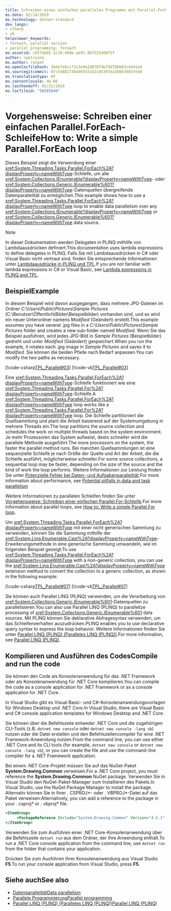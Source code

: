 ```yaml
---
title: Schreiben eines einfachen parallelen Programms mit Parallel.ForEach
ms.date: 02/14/2019
ms.technology: dotnet-standard
dev_langs:
- csharp
- vb
helpviewer_keywords:
- foreach, parallel version
- parallel programming, foreach
ms.assetid: cb5fab92-1c19-499e-ae91-8b7525dd875f
author: rpetrusha
ms.author: ronpet
ms.openlocfilehash: 3bde7ebcc73c5e9e2d87074b78d78bb63cd441ad
ms.sourcegitcommit: 07c4368273b446555cb2c85397ea266b39d5fe50
ms.translationtype: HT
ms.contentlocale: de-DE
ms.lasthandoff: 02/21/2019
ms.locfileid: "56583640"
---
```

# <a name="how-to-write-a-simple-parallelforeach-loop"></a><span data-ttu-id="f3717-102">Vorgehensweise: Schreiben einer einfachen Parallel.ForEach-Schleife</span><span class="sxs-lookup"><span data-stu-id="f3717-102">How to: Write a simple Parallel.ForEach loop</span></span>

<span data-ttu-id="f3717-103">Dieses Beispiel zeigt die Verwendung einer <xref:System.Threading.Tasks.Parallel.ForEach%2A?displayProperty=nameWithType>-Schleife, um alle <xref:System.Collections.IEnumerable?displayProperty=nameWithType>- oder <xref:System.Collections.Generic.IEnumerable%601?displayProperty=nameWithType>-Datenquellen übergreifende Datenparallelität zu ermöglichen.</span><span class="sxs-lookup"><span data-stu-id="f3717-103">This example shows how to use a <xref:System.Threading.Tasks.Parallel.ForEach%2A?displayProperty=nameWithType> loop to enable data parallelism over any <xref:System.Collections.IEnumerable?displayProperty=nameWithType> or <xref:System.Collections.Generic.IEnumerable%601?displayProperty=nameWithType> data source.</span></span>

> [!NOTE]
> <span data-ttu-id="f3717-104">In dieser Dokumentation werden Delegaten in PLINQ mithilfe von Lambdaausdrücken definiert.</span><span class="sxs-lookup"><span data-stu-id="f3717-104">This documentation uses lambda expressions to define delegates in PLINQ.</span></span> <span data-ttu-id="f3717-105">Falls Sie mit Lambdaausdrücken in C# oder Visual Basic nicht vertraut sind, finden Sie entsprechende Informationen unter [Lambdaausdrücke in PLINQ und TPL](../../../docs/standard/parallel-programming/lambda-expressions-in-plinq-and-tpl.md).</span><span class="sxs-lookup"><span data-stu-id="f3717-105">If you are not familiar with lambda expressions in C# or Visual Basic, see [Lambda expressions in PLINQ and TPL](../../../docs/standard/parallel-programming/lambda-expressions-in-plinq-and-tpl.md).</span></span>

## <a name="example"></a><span data-ttu-id="f3717-106">Beispiel</span><span class="sxs-lookup"><span data-stu-id="f3717-106">Example</span></span>

<span data-ttu-id="f3717-107">In diesem Beispiel wird davon ausgegangen, dass mehrere JPG-Dateien im Ordner *C:\Users\Public\Pictures\Sample Pictures* (C:\Benutzer\Öffentlich\Bilder\Beispielbilder) vorhanden sind, und es wird ein neuer Unterordner namens *Modified* (Geändert) erstellt.</span><span class="sxs-lookup"><span data-stu-id="f3717-107">This example assumes you have several .jpg files in a *C:\Users\Public\Pictures\Sample Pictures* folder and creates a new sub-folder named *Modified*.</span></span> <span data-ttu-id="f3717-108">Wenn Sie das Beispiel ausführen, wird jedes JPG-Bild in *Sample Pictures* (Beispielbilder) gedreht und unter *Modified* (Geändert) gespeichert.</span><span class="sxs-lookup"><span data-stu-id="f3717-108">When you run the example, it rotates each .jpg image in *Sample Pictures* and saves it to *Modified*.</span></span> <span data-ttu-id="f3717-109">Sie können die beiden Pfade nach Bedarf anpassen.</span><span class="sxs-lookup"><span data-stu-id="f3717-109">You can modify the two paths as necessary.</span></span>

[!code-csharp[TPL_Parallel#03](../../../samples/snippets/csharp/VS_Snippets_Misc/tpl_parallel/cs/simpleforeach.cs#03)]
[!code-vb[TPL_Parallel#03](../../../samples/snippets/visualbasic/VS_Snippets_Misc/tpl_parallel/vb/simpleforeach.vb#03)]

<span data-ttu-id="f3717-110">Eine <xref:System.Threading.Tasks.Parallel.ForEach%2A?displayProperty=nameWithType>-Schleife funktioniert wie eine <xref:System.Threading.Tasks.Parallel.For%2A?displayProperty=nameWithType>-Schleife.</span><span class="sxs-lookup"><span data-stu-id="f3717-110">A <xref:System.Threading.Tasks.Parallel.ForEach%2A?displayProperty=nameWithType> loop works like a <xref:System.Threading.Tasks.Parallel.For%2A?displayProperty=nameWithType> loop.</span></span> <span data-ttu-id="f3717-111">Die Schleife partitioniert die Quellsammlung und plant die Arbeit basierend auf der Systemumgebung in mehrere Threads ein.</span><span class="sxs-lookup"><span data-stu-id="f3717-111">The loop partitions the source collection and schedules the work on multiple threads based on the system environment.</span></span> <span data-ttu-id="f3717-112">Je mehr Prozessoren das System aufweist, desto schneller wird die parallele Methode ausgeführt.</span><span class="sxs-lookup"><span data-stu-id="f3717-112">The more processors on the system, the faster the parallel method runs.</span></span> <span data-ttu-id="f3717-113">Bei manchen Quellsammlungen ist eine sequenzielle Schleife je nach Größe der Quelle und Art der Arbeit, die die Schleife ausführt, möglicherweise schneller.</span><span class="sxs-lookup"><span data-stu-id="f3717-113">For some source collections, a sequential loop may be faster, depending on the size of the source and the kind of work the loop performs.</span></span> <span data-ttu-id="f3717-114">Weitere Informationen zur Leistung finden Sie unter [Potenzielle Fehler bei Daten- und Aufgabenparallelität](../../../docs/standard/parallel-programming/potential-pitfalls-in-data-and-task-parallelism.md).</span><span class="sxs-lookup"><span data-stu-id="f3717-114">For more information about performance, see [Potential pitfalls in data and task parallelism](../../../docs/standard/parallel-programming/potential-pitfalls-in-data-and-task-parallelism.md)</span></span>

<span data-ttu-id="f3717-115">Weitere Informationen zu parallelen Schleifen finden Sie unter [Vorgehensweise: Schreiben einer einfachen Parallel.For-Schleife](../../../docs/standard/parallel-programming/how-to-write-a-simple-parallel-for-loop.md).</span><span class="sxs-lookup"><span data-stu-id="f3717-115">For more information about parallel loops, see [How to: Write a simple Parallel.For loop](../../../docs/standard/parallel-programming/how-to-write-a-simple-parallel-for-loop.md).</span></span>

<span data-ttu-id="f3717-116">Um <xref:System.Threading.Tasks.Parallel.ForEach%2A?displayProperty=nameWithType> mit einer nicht generischen Sammlung zu verwenden, können Sie die Sammlung mithilfe der <xref:System.Linq.Enumerable.Cast%2A?displayProperty=nameWithType>-Erweiterungsmethode in eine generische Sammlung umwandeln, wie im folgenden Beispiel gezeigt:</span><span class="sxs-lookup"><span data-stu-id="f3717-116">To use <xref:System.Threading.Tasks.Parallel.ForEach%2A?displayProperty=nameWithType> with a non-generic collection, you can use the <xref:System.Linq.Enumerable.Cast%2A?displayProperty=nameWithType> extension method to convert the collection to a generic collection, as shown in the following example:</span></span>

[!code-csharp[TPL_Parallel#07](../../../samples/snippets/csharp/VS_Snippets_Misc/tpl_parallel/cs/nongeneric.cs#07)]
[!code-vb[TPL_Parallel#07](../../../samples/snippets/visualbasic/VS_Snippets_Misc/tpl_parallel/vb/nongeneric.vb#07)]

<span data-ttu-id="f3717-117">Sie können auch Parallel LINQ (PLINQ) verwenden, um die Verarbeitung von <xref:System.Collections.Generic.IEnumerable%601>-Datenquellen zu parallelisieren.</span><span class="sxs-lookup"><span data-stu-id="f3717-117">You can also use Parallel LINQ (PLINQ) to parallelize processing of <xref:System.Collections.Generic.IEnumerable%601> data sources.</span></span> <span data-ttu-id="f3717-118">Mit PLINQ können Sie deklarative Abfragesyntax verwenden, um das Schleifenverhalten auszudrücken.</span><span class="sxs-lookup"><span data-stu-id="f3717-118">PLINQ enables you to use declarative query syntax to express the loop behavior.</span></span> <span data-ttu-id="f3717-119">Weitere Informationen finden Sie unter [Parallel LINQ (PLINQ) (Paralleles LINQ (PLINQ))](../../../docs/standard/parallel-programming/parallel-linq-plinq.md).</span><span class="sxs-lookup"><span data-stu-id="f3717-119">For more information, see [Parallel LINQ (PLINQ)](../../../docs/standard/parallel-programming/parallel-linq-plinq.md).</span></span>

## <a name="compile-and-run-the-code"></a><span data-ttu-id="f3717-120">Kompilieren und Ausführen des Codes</span><span class="sxs-lookup"><span data-stu-id="f3717-120">Compile and run the code</span></span>

<span data-ttu-id="f3717-121">Sie können den Code als Konsolenanwendung für das .NET Framework oder als Konsolenanwendung für .NET Core kompilieren.</span><span class="sxs-lookup"><span data-stu-id="f3717-121">You can compile the code as a console application for .NET Framework or as a console application for .NET Core.</span></span>

<span data-ttu-id="f3717-122">In Visual Studio gibt es Visual Basic- und C#-Konsolenanwendungsvorlagen für Windows Desktop und .NET Core.</span><span class="sxs-lookup"><span data-stu-id="f3717-122">In Visual Studio, there are Visual Basic and C# console application templates for Windows Desktop and .NET Core.</span></span>

<span data-ttu-id="f3717-123">Sie können über die Befehlszeile entweder .NET Core und die zugehörigen CLI-Tools (z.B. `dotnet new console` oder `dotnet new console -lang vb`) nutzen oder die Datei erstellen und den Befehlszeilencompiler für eine .NET Framework-Anwendung nutzen.</span><span class="sxs-lookup"><span data-stu-id="f3717-123">From the command line, you can use either .NET Core and its CLI tools (for example, `dotnet new console` or `dotnet new console -lang vb`), or you can create the file and use the command-line compiler for a .NET Framework application.</span></span>

<span data-ttu-id="f3717-124">Bei einem .NET Core-Projekt müssen Sie auf das NuGet-Paket **System.Drawing.Common** verweisen.</span><span class="sxs-lookup"><span data-stu-id="f3717-124">For a .NET Core project, you must reference the **System.Drawing.Common** NuGet package.</span></span> <span data-ttu-id="f3717-125">Verwenden Sie in Visual Studio den NuGet-Paket-Manager zum Installieren des Pakets.</span><span class="sxs-lookup"><span data-stu-id="f3717-125">In Visual Studio, use the NuGet Package Manager to install the package.</span></span> <span data-ttu-id="f3717-126">Alternativ können Sie in Ihrer *.* CSPROJ*- oder *.* VBPROJ*-Datei auf das Paket verweisen:</span><span class="sxs-lookup"><span data-stu-id="f3717-126">Alternatively, you can add a reference to the package in your *.* csproj\* or *.* vbproj\* file:</span></span>
 
```xml
<ItemGroup>
     <PackageReference Include="System.Drawing.Common" Version="4.5.1" />
</ItemGroup>
```

<span data-ttu-id="f3717-127">Verwenden Sie zum Ausführen einer .NET Core-Konsolenanwendung über die Befehlszeile `dotnet run` aus dem Ordner, der Ihre Anwendung enthält.</span><span class="sxs-lookup"><span data-stu-id="f3717-127">To run a .NET Core console application from the command line, use `dotnet run` from the folder that contains your application.</span></span>

<span data-ttu-id="f3717-128">Drücken Sie zum Ausführen Ihrer Konsolenanwendung aus Visual Studio **F5**.</span><span class="sxs-lookup"><span data-stu-id="f3717-128">To run your console application from Visual Studio, press **F5**.</span></span>

## <a name="see-also"></a><span data-ttu-id="f3717-129">Siehe auch</span><span class="sxs-lookup"><span data-stu-id="f3717-129">See also</span></span>

- [<span data-ttu-id="f3717-130">Datenparallelität</span><span class="sxs-lookup"><span data-stu-id="f3717-130">Data parallelism</span></span>](../../../docs/standard/parallel-programming/data-parallelism-task-parallel-library.md)
- [<span data-ttu-id="f3717-131">Parallele Programmierung</span><span class="sxs-lookup"><span data-stu-id="f3717-131">Parallel programming</span></span>](../../../docs/standard/parallel-programming/index.md)
- [<span data-ttu-id="f3717-132">Parallel LINQ (PLINQ) (Paralleles LINQ (PLINQ))</span><span class="sxs-lookup"><span data-stu-id="f3717-132">Parallel LINQ (PLINQ)</span></span>](../../../docs/standard/parallel-programming/parallel-linq-plinq.md)
